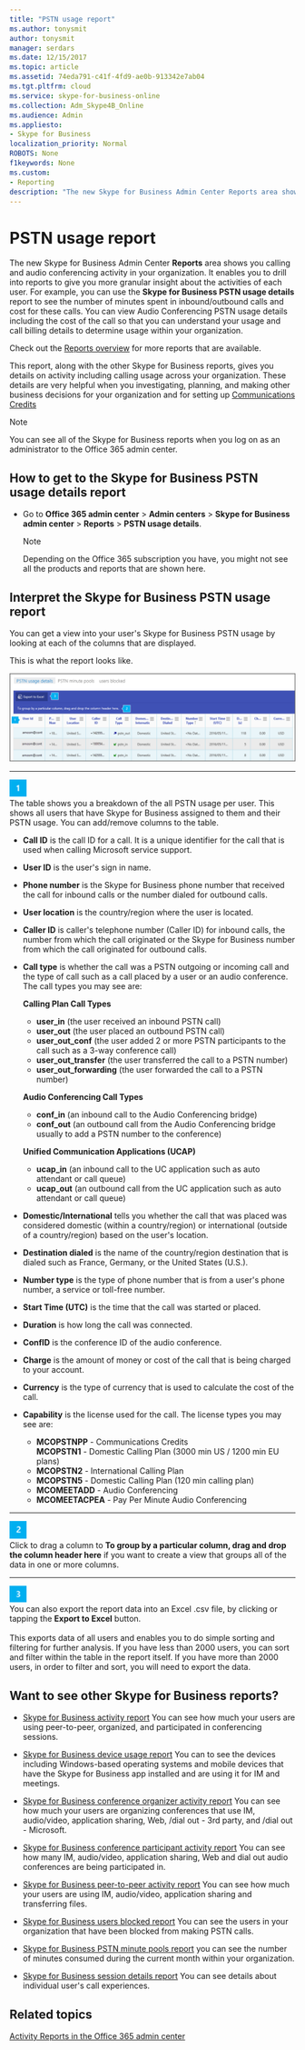 ```yaml
---
title: "PSTN usage report"
ms.author: tonysmit
author: tonysmit
manager: serdars
ms.date: 12/15/2017
ms.topic: article
ms.assetid: 74eda791-c41f-4fd9-ae0b-913342e7ab04
ms.tgt.pltfrm: cloud
ms.service: skype-for-business-online
ms.collection: Adm_Skype4B_Online
ms.audience: Admin
ms.appliesto: 
- Skype for Business
localization_priority: Normal
ROBOTS: None
f1keywords: None
ms.custom:
- Reporting 
description: "The new Skype for Business Admin Center Reports area shows you calling and audio conferencing activity in your organization. It enables you to drill into reports to give you more granular insight about the activities of each user. For example, you can use the Skype for Business PSTN usage details report to see the number of minutes spent in inbound/outbound calls and cost for these calls. You can view Audio Conferencing PSTN usage details including the cost of the call so that you can understand your usage and call billing details to determine usage within your organization."
---
```


# PSTN usage report

The new Skype for Business Admin Center **Reports** area shows you calling and audio conferencing activity in your organization. It enables you to drill into reports to give you more granular insight about the activities of each user. For example, you can use the **Skype for Business PSTN usage details** report to see the number of minutes spent in inbound/outbound calls and cost for these calls. You can view Audio Conferencing PSTN usage details including the cost of the call so that you can understand your usage and call billing details to determine usage within your organization.
  
Check out the [Reports overview](https://support.office.com/article/0d6dfb17-8582-4172-a9a9-aed798150263) for more reports that are available.
  
This report, along with the other Skype for Business reports, gives you details on activity including calling usage across your organization. These details are very helpful when you investigating, planning, and making other business decisions for your organization and for setting up [Communications Credits](../skype-for-business-and-microsoft-teams-add-on-licensing/what-are-communications-credits.md)
  
> [!NOTE]
> You can see all of the Skype for Business reports when you log on as an administrator to the Office 365 admin center. 
  
## How to get to the Skype for Business PSTN usage details report

- Go to **Office 365 admin center** > **Admin centers** > **Skype for Business admin center** > **Reports** > **PSTN usage details**.
    
    > [!NOTE]
    > Depending on the Office 365 subscription you have, you might not see all the products and reports that are shown here. 
  
## Interpret the Skype for Business PSTN usage report

You can get a view into your user's Skype for Business PSTN usage by looking at each of the columns that are displayed.
  
This is what the report looks like.
  
![Skype for Business PSTN usage report](../images/79d7aadf-c69e-4d6a-8179-ab69dbbb2472.png)

***
![1](../images/SfBCallout1.png)<br/>The table shows you a breakdown of the all PSTN usage per user. This shows all users that have Skype for Business assigned to them and their PSTN usage. You can add/remove columns to the table.
*    **Call ID** is the call ID for a call. It is a unique identifier for the call that is used when calling Microsoft service support.
*    **User ID** is the user's sign in name.
*    **Phone number** is the Skype for Business phone number that received the call for inbound calls or the number dialed for outbound calls.
*    **User location** is the country/region where the user is located.
*    **Caller ID** is caller's telephone number (Caller ID) for inbound calls, the number from which the call originated or the Skype for Business number from which the call originated for outbound calls.
*    **Call type** is whether the call was a PSTN outgoing or incoming call and the type of call such as a call placed by a user or an audio conference. The call types you may see are: 

     **Calling Plan Call Types** 
     *    **user_in** (the user received an inbound PSTN call) 
     *    **user_out** (the user placed an outbound PSTN call) 
     *    **user_out_conf** (the user added 2 or more PSTN participants to the call such as a 3-way conference call) 
     *    **user_out_transfer** (the user transferred the call to a PSTN number) 
     *    **user_out_forwarding** (the user forwarded the call to a PSTN number)

     **Audio Conferencing Call Types**
     *    **conf_in** (an inbound call to the Audio Conferencing bridge) 
     *    **conf_out** (an outbound call from the Audio Conferencing bridge usually to add a PSTN number to the conference)

     **Unified Communication Applications (UCAP)** 
     *    **ucap_in** (an inbound call to the UC application such as auto attendant or call queue) 
     *    **ucap_out** (an outbound call ﻿from the UC application such as auto attendant or call queue)
*     
     **Domestic/International** tells you whether the call that was placed was considered domestic (within a country/region) or international (outside of a country/region) based on the user's location. 
*    **Destination dialed** is the name of the country/region destination that is dialed such as France, Germany, or the United States (U.S.). 
*    **Number type** is the type of phone number that is from a user's phone number, a service or toll-free number.  
*    **Start Time (UTC)** is the time that the call was started or placed. 
*    **Duration** is how long the call was connected.  
*    **ConfID** is the conference ID of the audio conference. 
*    **Charge** is the amount of money or cost of the call that is being charged to your account. 
*    **Currency** is the type of currency that is used to calculate the cost of the call. 
*    **Capability** is the license used for the call. The license types you may see are: 
     *    **MCOPSTNPP** - Communications Credits <br/> **MCOPSTN1** - Domestic Calling Plan (3000 min US / 1200 min EU plans) 
     *    **MCOPSTN2** - International Calling Plan 
     *    **MCOPSTN5** - Domestic Calling Plan (120 min calling plan) 
     *    **MCOMEETADD** - Audio Conferencing
     *    **MCOMEETACPEA** - Pay Per Minute Audio Conferencing 
***
![2](../images/SfBCallout2.png)<br/>Click to drag a column to **To group by a particular column, drag and drop the column header here** if you want to create a view that groups all of the data in one or more columns.
 ***
![3](../images/SfBCallout3.png)<br/>You can also export the report data into an Excel .csv file, by clicking or tapping the **Export to Excel** button. <br/><br/> This exports data of all users and enables you to do simple sorting and filtering for further analysis. If you have less than 2000 users, you can sort and filter within the table in the report itself. If you have more than 2000 users, in order to filter and sort, you will need to export the data.
   
## Want to see other Skype for Business reports?

- [Skype for Business activity report](activity-report.md) You can see how much your users are using peer-to-peer, organized, and participated in conferencing sessions.
    
- [Skype for Business device usage report](device-usage-report.md) You can to see the devices including Windows-based operating systems and mobile devices that have the Skype for Business app installed and are using it for IM and meetings.
    
- [Skype for Business conference organizer activity report](conference-organizer-activity-report.md) You can see how much your users are organizing conferences that use IM, audio/video, application sharing, Web, /dial out - 3rd party, and /dial out - Microsoft.
    
- [Skype for Business conference participant activity report](conference-participant-activity-report.md) You can see how many IM, audio/video, application sharing, Web and dial out audio conferences are being participated in.
    
- [Skype for Business peer-to-peer activity report](peer-to-peer-activity-report.md) You can see how much your users are using IM, audio/video, application sharing and transferring files.
    
- [Skype for Business users blocked report](users-blocked-report.md) You can see the users in your organization that have been blocked from making PSTN calls.

- [Skype for Business PSTN minute pools report](pstn-minute-pools-report.md) you can see the number of minutes consumed during the current month within your organization.

- [Skype for Business session details report](session-details-report.md) You can see details about individual user's call experiences.
    
## Related topics
[Activity Reports in the Office 365 admin center](https://support.office.com/article/0d6dfb17-8582-4172-a9a9-aed798150263)
  

